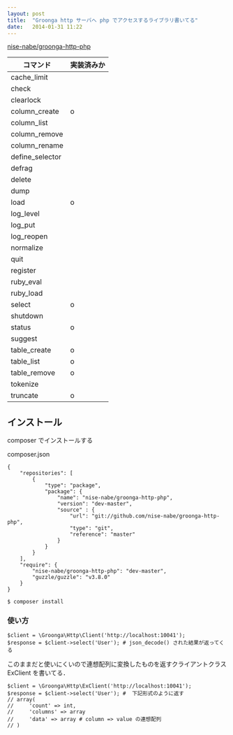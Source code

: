 ```yaml
---
layout: post
title:  "Groonga http サーバへ php でアクセスするライブラリ書いてる"
date:   2014-01-31 11:22
---
```


[nise-nabe/groonga-http-php](https://github.com/nise-nabe/groonga-http-php)


| コマンド        | 実装済みか |
|-----------------|------------|
| cache_limit     |            |
| check           |            |
| clearlock       |            |
| column_create   | o          |
| column_list     |            |
| column_remove   |            |
| column_rename   |            |
| define_selector |            |
| defrag          |            |
| delete          |            |
| dump            |            |
| load            | o          |
| log_level       |            |
| log_put         |            |
| log_reopen      |            |
| normalize       |            |
| quit            |            |
| register        |            |
| ruby_eval       |            |
| ruby_load       |            |
| select          | o          |
| shutdown        |            |
| status          | o          |
| suggest         |            |
| table_create    | o          |
| table_list      | o          |
| table_remove    | o          |
| tokenize        |            |
| truncate        | o          |

## インストール

composer でインストールする

composer.json

```
{
	"repositories": [
		{
			"type": "package",
			"package": {
				"name": "nise-nabe/groonga-http-php",
				"version": "dev-master",
				"source" : {
					"url": "git://github.com/nise-nabe/groonga-http-php",
					"type": "git",
					"reference": "master"
				}
			}
		}
	],
	"require": {
		"nise-nabe/groonga-http-php": "dev-master",
		"guzzle/guzzle": "v3.8.0"
	}
}
```

```
$ composer install
```

### 使い方

```
$client = \Groonga\Http\Client('http://localhost:10041');
$response = $client->select('User'); # json_decode() された結果が返ってくる
```

このままだと使いにくいので連想配列に変換したものを返すクライアントクラス ExClient を書いてる．

```
$client = \Groonga\Http\ExClient('http://localhost:10041');
$response = $client->select('User'); #  下記形式のように返す
// array(
//     'count' => int,
//     'columns' => array
//     'data' => array # column => value の連想配列
// )
```


